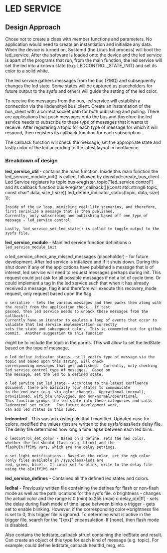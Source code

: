 # LED SERVICE

## Design Approach

Chose not to create a class with member functions and parameters.  No application would need to create an instantiation and 
initialize any data.  When the device is turned on, Systemd (the Linus Init process) will boot the led_service.  After the 
software is loaded onto the device and the led service is apart of the programs that run, from the main function, the led 
service will set the led into a known state (e.g. LEDCONTROL_STATE_INIT) and set its color to a solid white.  

The led service gathers messages from the bus (ZMQ) and subsequently changes the led state.  Some states will be captured 
as placeholders for future output to the sysfs and others will guide the setting of the led color.

To receive the messages from the bus, led service will establish a connection via the libdensityd bus_client.  Create
an instantiation of the bus_client with a correct socket path for both publishing and pulling.  There are applications 
that push messages onto the bus and therefore the led service needs to subscribe to these type of messages that it wants
to receive.  After registering a topic for each type of message for which it will respond, then registers its callback
function for each subscription.  

The callback function will check the message, set the appropriate state and lastly color of the led according to the latest
layout in confluence.

### Breakdown of design
**led_service_util** - contains the main function.
  Inside this main function the led_service_module_init() is called, followed by densityd::create_bus_client.  Led Service
  registers its topic bus->register_topic("led_service.control") and its callback function 
    bus->register_callback([](const std::string& topic, const char* data, size_t size){
                led_define_indicator_status(topic, data, size)
    });
    
    Inside of the uv loop, mimicking real-life scenarios, and therefore, first serialize a message that is then published.
    Currently, only subscribing and publishing based off one type of message - led_service.control.  
    
    Lastly, led_service_set_led_state() is called to toggle output to the sysfs file.
    
 **led_service_module** - Main led service function definitions
  o `led_service_module_init`
  
  o led_service_check_any_missed_messages (placeholder) - for future development.  After led service is intialized and 
    if it shuts down.  During this shut down if any of the applications have published a message that is of interest,
    led service will need to request messages perhaps during init.  This request could just ask for all possible messages
    if not a lot of cycle time.  Or could implement a tag in the led service such that when it has already received a 
    message, flag it and therefore will execute this recovery_mode request, only request based upon the flag.
    
    o serialize - Sets the various messages and then packs them along with the result from the application check.  If test
    passed, then led service needs to unpack these messages from the callback().  
    Currently have an iterator to emulate a loop of events that occur to validate that led service implementation correctly
    sets the state and subsequent color.  This is commented out for github commit.  Another suggestion to this function
might be to include the topic in the parms.  This will allow to set the ledState based on the type of message.
    
    o led_define_indicator_status - will verify type of message via the topic and based upon this string, will check
    corresponding messages that get published.  Currently, only checking led_service.control type of messages.  Based on
    the message, set the led to a defined state.
    
    o led_service_set_led_state - According to the latest confluence document, there are basically four states to communicate
    to the end user (e.g. via color change).  Operational (normal), provisioned, wifi_ble unplugged, and non-normal/operational.
    This function groups the led state into these categories and calls ledcontrol_set_color.  For future development work, 
    can add led states in this func.
    
  **ledcontrol** - This was an existing file that I modified.  Updated case for colors, modified the values that are written
  to the sysfs/class/leds delay file.  The delay file determines how long a time lapse between each led blink.
  
    o ledcontrol_set_color - Based on a define, sets the hex color, whether the led should flash (e.g. blink) and the
    flashO[n|ff]MS vars, which are the delay settings.
    
    o set_light_notifications - Based on the color, set the rgb color (only files available in /sys/class/leds are 
    red, green, blue).  If color set to blink, write to the delay file using the o[n|ff]MS var
    
 **led_service_defines** - Contained all the defined led states and colors.
 
 **ledhal** - Previously written file containing the defines for flash or non-flash mode as well as the path locations for
 the sysfs file.
  o brightness - changes the actual color and the range is 0 (min) to 255 (max)
  o delay_o[n|ff] - sets the delay during flash mode of time lapse between blinks
  o trigger - gets set to enable blinking.  However, if the corresponding color->brightness file is set to 0, this trigger
  file is ignored.  To determine what is active in the trigger file, search for the "[xxx]" encapsulation.  If [none], then
  flash mode is disabled.
  
  Also contains the ledstate_callback struct containing the ledState and result.  Can create an object of this type for each
  kind of message (e.g. topic).  For example, could define ledstate_callback healthd_msg, etc.
